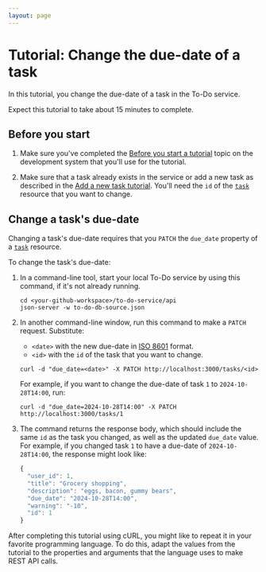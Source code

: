 ```yaml
---
layout: page
---
```


# Tutorial: Change the due-date of a task

In this tutorial, you change the due-date of a task in the To-Do service.

Expect this tutorial to take about 15 minutes to complete.

## Before you start

1. Make sure you've completed the [Before you start a tutorial](../before-you-start-a-tutorial.md) topic on the development system that you'll use for the tutorial.

2. Make sure that a task already exists in the service or add a new task as described in the [Add a new task tutorial](add-a-new-task.md). You'll need the `id` of the [`task`](../api/task.md) resource that you want to change.

## Change a task's due-date

Changing a task's due-date requires that you `PATCH` the `due_date` property of a [`task`](../api/task.md) resource.

To change the task's due-date:

1. In a command-line tool, start your local To-Do service by using this command, if it's not already running.

    ```shell
    cd <your-github-workspace>/to-do-service/api
    json-server -w to-do-db-source.json
    ```

2. In another command-line window, run this command to make a `PATCH` request. Substitute:

    * `<date>` with the new due-date in [ISO 8601](https://en.wikipedia.org/wiki/ISO_8601) format.
    * `<id>` with the `id` of the task that you want to change.

    ```shell
    curl -d "due_date=<date>" -X PATCH http://localhost:3000/tasks/<id>
    ```

    For example, if you want to change the due-date of task `1` to `2024-10-28T14:00`, run:

    ```shell
    curl -d "due_date=2024-10-28T14:00" -X PATCH http://localhost:3000/tasks/1
    ```

3. The command returns the response body, which should include the same `id` as the task you changed, as well as the updated `due_date` value. For example, if you changed task `1` to have a due-date of `2024-10-28T14:00`, the response might look like:

    ```js
    {
      "user_id": 1,
      "title": "Grocery shopping",
      "description": "eggs, bacon, gummy bears",
      "due_date": "2024-10-28T14:00",
      "warning": "-10",
      "id": 1
    }
    ```

After completing this tutorial using cURL, you might like to repeat it in
your favorite programming language. To do this, adapt the values from
the tutorial to the properties and arguments that the language uses to
make REST API calls.
